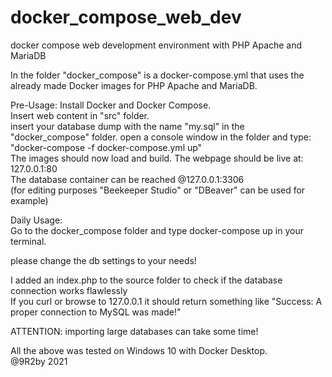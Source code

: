 # docker_compose_web_dev
 docker compose web development environment with PHP Apache and MariaDB
 
   
 In the folder "docker_compose" is a docker-compose.yml that uses the already made Docker images
 for PHP Apache and MariaDB.
 
 Pre-Usage:
 Install Docker and Docker Compose.      
 Insert web content in "src" folder.  
 insert your database dump with the name "my.sql" in the "docker_compose" folder.
 open a console window in the folder and type: "docker-compose -f docker-compose.yml up"   
 The images should now load and build.
 The webpage should be live at: 127.0.0.1:80    
 The database container can be reached @127.0.0.1:3306    
 (for editing purposes "Beekeeper Studio" or "DBeaver" can be used for example)
        
 Daily Usage:     
 Go to the docker_compose folder and type docker-compose up in your terminal. 
 
 please change the db settings to your needs!    


     
 I added an index.php to the source folder to check if the database connection works flawlessly   
 If you curl or browse to 127.0.0.1 it should return something like "Success: A proper connection to MySQL was made!" 

 ATTENTION: importing large databases can take some time!
 
 All the above was tested on Windows 10 with Docker Desktop.    
 @9R2by 2021
